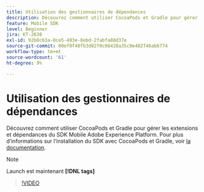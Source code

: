 ```yaml
---
title: Utilisation des gestionnaires de dépendances
description: Découvrez comment utiliser CocoaPods et Gradle pour gérer les extensions et dépendances du SDK Mobile.
feature: Mobile SDK
level: Beginner
jira: KT-2638
exl-id: 92b8c63a-0ce5-493e-8ebd-2fabfa88d37e
source-git-commit: 00ef0f40fb3d82f0c06428a35c0e402f46ab6774
workflow-type: tm+mt
source-wordcount: '61'
ht-degree: 9%

---
```


# Utilisation des gestionnaires de dépendances

Découvrez comment utiliser CocoaPods et Gradle pour gérer les extensions et dépendances du SDK Mobile Adobe Experience Platform. Pour plus d’informations sur l’installation du SDK avec CocoaPods et Gradle, voir [la documentation](https://developer.adobe.com/client-sdks/documentation/getting-started/get-the-sdk/).

>[!NOTE]
>
> Launch est maintenant **[!DNL tags]**

>[!VIDEO](https://video.tv.adobe.com/v/26263/?learn=on)
